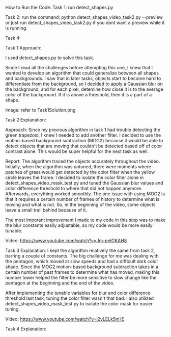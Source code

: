 How to Run the Code:
Task 1: run detect_shapes.py

Task 2: run the command: python detect_shapes_video_task2.py --preview 
or just run detect_shapes_video_task2.py if you dont want a preview while it is running.

Task 4: 

Task 1 Approach:

I used detect_shapes.py to solve this task.

Since I read all the challenges before attempting this one, I knew that I wanted to develop an algorithm that could generalize between all shapes and backgrounds. I saw that in later tasks, objects start to become hard to differentiate from the background, so I decided to apply a Gaussian blur on the background, and for each pixel, detemine how close it is to the average color of the background. If it is above a threshold, then it is a part of a shape. 

Image: refer to Task1Solution.png

Task 2 Explanation:

Approach: Since my previous algorithm in task 1 had trouble detecting the green trapezoid, I knew I needed to add another filter. I decided to use the motion-based background subtraction (MOG2) because it would be able to detect objects that are moving that couldn't be detected based off of color contrast alone. This would be super helpful for the next task as well.

Report: The algorithm traced the objects accurately throughout the video. Initially, when the algorithm was untuned, there were moments where patches of grass would get detected by the color filter when the yellow circle leaves the frame. I decided to isolate the color filter alone in detect_shapes_video_mask_test.py and tuned the Gaussian blur values and color difference threshold to where that did not happen anymore. Afterwards, everything worked smoothly. The one issue with using MOG2 is that it requires a certain number of frames of history to determine what is moving and what is not. So, in the beginning of the video, some objects leave a small trail behind because of it.

The most imporant improvement I made to my code in this step was to make the blur constants easily adjustable, so my code would be more easily tunable.

Video: https://www.youtube.com/watch?v=Jm-pelGKAH8


Task 3 Explanation:
I kept the algorithm relatively the same from task 2, barring a couple of constants. The big challenge for me was dealing with the pentagon, which moved at slow speeds and had a difficult dark color shade. Since the MOG2 motion-based background subtraction takes in a certain number of past frames to determine what has moved, making this number lower helped the filter be more sensitive to slow change like the pentagon at the beginning and the end of the video. 

After implementing the tunable variables for blur and color difference threshold last task, tuning the color filter wasn't that bad. I also utilized detect_shapes_video_mask_test.py to isolate the color mask for easier tuning.


Video: https://www.youtube.com/watch?v=l2yLELk5nHE


Task 4 Explanation: 